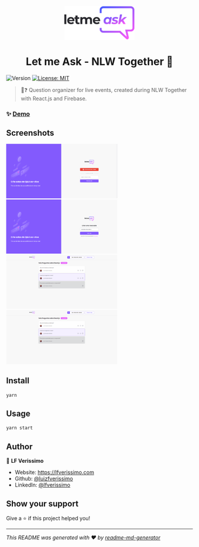 <p align="center">
  <img src="./src/assets/images/logo.svg" width="190px"/>
</p>
<h1 align="center">Let me Ask - NLW Together 👋</h1>
<p>
  <img alt="Version" src="https://img.shields.io/badge/version-0.1.0-blue.svg?cacheSeconds=2592000" />
  <a href="#" target="_blank">
    <img alt="License: MIT" src="https://img.shields.io/badge/License-MIT-yellow.svg" />
  </a>
</p>

> 💬❓ Question organizer for live events, created during NLW Together with React.js and Firebase.

### ✨ [Demo](https://letmeask-94570.web.app/)

## Screenshots

<img src="img/1.png" alt="1" width="300"/> <img src="img/2.png" alt="2" width="300"/> <img src="img/3.png" alt="3" width="300"/> <img src="img/3.png" alt="3" width="300"/>

## Install

```sh
yarn
```

## Usage

```sh
yarn start
```

## Author

👤 **LF Verissimo**

* Website: https://lfverissimo.com
* Github: [@luizfverissimo](https://github.com/luizfverissimo)
* LinkedIn: [@lfverissimo](https://linkedin.com/in/lfverissimo)

## Show your support

Give a ⭐️ if this project helped you!

***
_This README was generated with ❤️ by [readme-md-generator](https://github.com/kefranabg/readme-md-generator)_